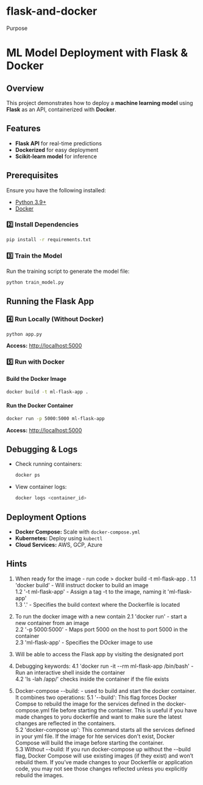 # flask-and-docker
Purpose 
# ML Model Deployment with Flask & Docker

## Overview
This project demonstrates how to deploy a **machine learning model** using **Flask** as an API, containerized with **Docker**.

## Features
- **Flask API** for real-time predictions
- **Dockerized** for easy deployment
- **Scikit-learn model** for inference

## Prerequisites
Ensure you have the following installed:
- [Python 3.9+](https://www.python.org/downloads/)
- [Docker](https://www.docker.com/get-started)


### 2️⃣ Install Dependencies
```bash
pip install -r requirements.txt
```

### 3️⃣ Train the Model
Run the training script to generate the model file:
```bash
python train_model.py
```

## Running the Flask App
### 4️⃣ Run Locally (Without Docker)
```bash
python app.py
```
**Access:** [http://localhost:5000](http://localhost:5000)

### 5️⃣ Run with Docker
#### **Build the Docker Image**
```bash
docker build -t ml-flask-app .
```

#### **Run the Docker Container**
```bash
docker run -p 5000:5000 ml-flask-app
```
**Access:** [http://localhost:5000](http://localhost:5000)

<!--
## API Endpoints
### **GET /health**
**Check API status**
```bash
curl http://localhost:5000/health
```
#### **Response**
```json
{"status": "ok"}
```

### **POST /predict**
**Make a prediction**
```bash
curl -X POST http://localhost:5000/predict \
     -H "Content-Type: application/json" \
     -d '{"features": [1.5, 2.3, 3.1]}'
```
#### **Response Example**
```json
{"prediction": 1}
```
-->
## Debugging & Logs
- Check running containers:
  ```bash
  docker ps
  ```
- View container logs:
  ```bash
  docker logs <container_id>
  ```

## Deployment Options
- **Docker Compose:** Scale with `docker-compose.yml`
- **Kubernetes:** Deploy using `kubectl`
- **Cloud Services:** AWS, GCP, Azure


## Hints
1. When ready for the image - run code > docker build -t ml-flask-app . 
    1.1 'docker build' - Will instruct docker to build an image\
    1.2 '-t ml-flask-app' - Assign a tag -t to the image, naming it 'ml-flask-app'\
    1.3 '.' - Specifies the build context where the Dockerfile is located

2. To run the docker image with a new contain
    2.1 'docker run' - start a new container from an image\
    2.2 '-p 5000:5000' - Maps port 5000 on the host to port 5000 in the container\
    2.3 'ml-flask-app' - Specifies the DOcker image to use

3. Will be able to access the Flask app by visiting the designated port

4. Debugging keywords:
    4.1 'docker run -it --rm ml-flask-app /bin/bash' - Run an interactive shell inside the container\
    4.2 'ls -lah /app/' checks inside the container if the file exists

5. Docker-compose --build: - used to build and start the docker container. It combines two operations:
    5.1 '--build': This flag forces Docker Compse to rebuild the image for the services defined in the docker-compose.yml file before starting the container. This is useful if you have made changes to yoru dockerfile and want to make sure the latest changes are reflected in the containers.\
    5.2 'docker-compose up': This command starts all the services defined in your yml file. If the image for hte services don't exist, Docker Compose will build the image before starting the container. \
    5.3 Without --build: If you run docker-compose up without the --build flag, Docker Compose will use existing images (if they exist) and won’t rebuild them. If you’ve made changes to your Dockerfile or application code, you may not see those changes reflected unless you explicitly rebuild the images.


        

